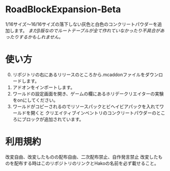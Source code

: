 # RoadBlockExpansion-Beta
1/16サイズ〜16/16サイズの落下しない灰色と白色のコンクリートパウダーを追加します。
*まだβ版なのでルートテーブルが全て作れていなかったり不具合があったりするかもしれません。*

# 使い方
0. リポジトリの右にあるリリースのところから.mcaddonファイルをダウンロードします。
1. アドオンをインポートします。
2. ワールドの設定画面を開き、ゲームの欄にあるホリデークリエイターの実験をonにしてください。
3. ワールドがコピーされるのでリソースパックとビヘイビアパックを入れてワールドを開くと
クリエイティブインベントリのコンクリートパウダーのところにブロックが追加されています。

# 利用規約
改変自由、改変したものの配布自由、二次配布禁止、自作発言禁止
改変したものを配布する時はこのリポジトリのリンクとHakoの名前を必ず載せること。

